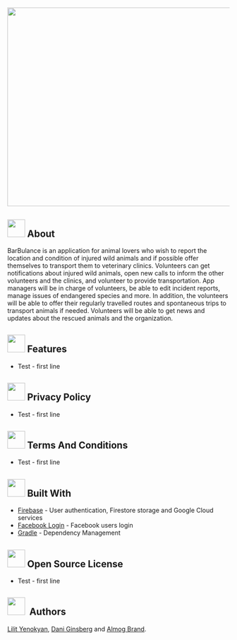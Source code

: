 <h1 align="center">
   <img src="https://user-images.githubusercontent.com/54279376/72726880-30e80f00-3b92-11ea-8702-1cc239831247.png" height="450" width="600"> <br>
</h1>

## <img src="https://user-images.githubusercontent.com/54279376/72727611-09924180-3b94-11ea-8121-c62543ab062b.png" height="40" width="40">  About
BarBulance is an application for animal lovers who wish to report the location and condition of injured wild animals
and if possible offer themselves to transport them to veterinary clinics. Volunteers can get notifications about
injured wild animals, open new calls to inform the other volunteers and the clinics, and volunteer to provide transportation.
App managers will be in charge of volunteers, be able to edit incident reports, manage issues of endangered species and more.
In addition, the volunteers will be able to offer their regularly travelled routes and spontaneous trips to transport animals
if needed. Volunteers will be able to get news and updates about the rescued animals and the organization.

## <img src="https://user-images.githubusercontent.com/54279376/72727611-09924180-3b94-11ea-8121-c62543ab062b.png" height="40" width="40">  Features
- Test - first line

## <img src="https://user-images.githubusercontent.com/54279376/72727611-09924180-3b94-11ea-8121-c62543ab062b.png" height="40" width="40">  Privacy Policy
- Test - first line

## <img src="https://user-images.githubusercontent.com/54279376/72727611-09924180-3b94-11ea-8121-c62543ab062b.png" height="40" width="40">  Terms And Conditions
- Test - first line

## <img src="https://user-images.githubusercontent.com/54279376/72727611-09924180-3b94-11ea-8121-c62543ab062b.png" height="40" width="40">  Built With
* [Firebase](https://firebase.google.com) - User authentication, Firestore storage and Google Cloud services
* [Facebook Login](https://developers.facebook.com/) - Facebook users login 
* [Gradle](https://gradle.org/) - Dependency Management

## <img src="https://user-images.githubusercontent.com/54279376/72727611-09924180-3b94-11ea-8121-c62543ab062b.png" height="40" width="40"> Open Source License
- Test - first line

## <img src="https://user-images.githubusercontent.com/54279376/72727611-09924180-3b94-11ea-8121-c62543ab062b.png" height="40" width="40"> &nbsp;Authors
[Lilit Yenokyan](https://github.com/ylilit), [Dani Ginsberg](https://github.com/daniginsberg) and [Almog Brand](https://github.com/almogbrand).